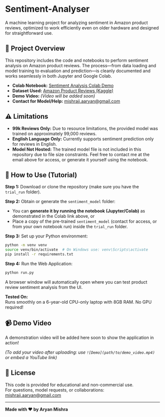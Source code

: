 # Sentiment-Analyser

A machine learning project for analyzing sentiment in Amazon product reviews, optimized to work efficiently even on older hardware and designed for straightforward use.

## 🚀 Project Overview

This repository includes the code and notebooks to perform sentiment analysis on Amazon product reviews. The process—from data loading and model training to evaluation and prediction—is cleanly documented and works seamlessly in both Jupyter and Google Colab.

- **Colab Notebook:** [Sentiment Analysis Colab Demo](https://colab.research.google.com/drive/1hk_MxyMzxs1bBtyk7s8xYMEwex-inF-s?usp=sharing)
- **Dataset Used:** [Amazon Product Reviews (Kaggle)](https://www.kaggle.com/datasets/arhamrumi/amazon-product-reviews)
- **Demo Video:** *(Video will be added soon)*
- **Contact for Model/Help:** mishraji.aaryan@gmail.com

## ⚠️ Limitations

- **99k Reviews Only:** Due to resource limitations, the provided model was trained on approximately 99,000 reviews.
- **English Language Only:** Currently supports sentiment prediction only for reviews in English.
- **Model Not Hosted:** The trained model file is not included in this repository due to file size constraints. Feel free to contact me at the email above for access, or generate it yourself using the notebook.

## 📖 How to Use (Tutorial)

**Step 1:** Download or clone the repository (make sure you have the `trial_run` folder).

**Step 2:** Obtain or generate the `sentiment_model` folder:
- You can **generate it by running the notebook (Jupyter/Colab)** as demonstrated in the Colab link above, or
- Place a copy of the pre-trained `sentiment_model` (contact for access, or from your own notebook run) inside the `trial_run` folder.

**Step 3:** Set up your Python environment:
```bash
python -m venv venv
source venv/bin/activate  # On Windows use: venv\Scripts\activate
pip install -r requirements.txt
```

**Step 4:** Run the Web Application:
```bash
python run.py
```
A browser window will automatically open where you can test product review sentiment analysis from the UI.

**Tested On:**  
Runs smoothly on a 6-year-old CPU-only laptop with 8GB RAM. No GPU required!

## 📹 Demo Video

A demonstration video will be added here soon to show the application in action!

*(To add your video after uploading: use `![Demo](path/to/demo_video.mp4)` or embed a YouTube link)*

## 📄 License

This code is provided for educational and non-commercial use.  
For questions, model requests, or collaborations: [mishraji.aaryan@gmail.com](mailto:mishraji.aaryan@gmail.com)

---

**Made with ❤️ by Aryan Mishra**
